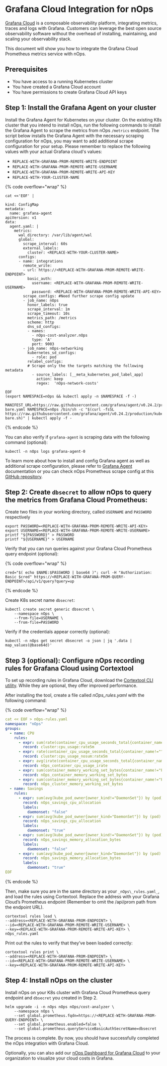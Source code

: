 # Grafana Cloud Integration for nOps

[Grafana Cloud](https://grafana.com/products/cloud/) is a composable observability platform, integrating metrics, traces and logs with Grafana. Customers can leverage the best open source observability software without the overhead of installing, maintaining, and scaling your observability stack.

This document will show you how to integrate the Grafana Cloud Prometheus metrics service with nOps.

## Prerequisites

* You have access to a running Kubernetes cluster
* You have created a Grafana Cloud account
* You have permissions to create Grafana Cloud API keys

## Step 1: Install the Grafana Agent on your cluster

Install the Grafana Agent for Kubernetes on your cluster. On the existing K8s cluster that you intend to install nOps, run the following commands to install the Grafana Agent to scrape the metrics from nOps `/metrics` endpoint. The script below installs the Grafana Agent with the necessary scraping configuration for nOps, you may want to add additional scrape configuration for your setup. Please remember to replace the following values with your actual Grafana cloud's values:

* `REPLACE-WITH-GRAFANA-PROM-REMOTE-WRITE-ENDPOINT`
* `REPLACE-WITH-GRAFANA-PROM-REMOTE-WRITE-USERNAME`
* `REPLACE-WITH-GRAFANA-PROM-REMOTE-WRITE-API-KEY`
* `REPLACE-WITH-YOUR-CLUSTER-NAME`

{% code overflow="wrap" %}
```
cat <<'EOF' |

kind: ConfigMap
metadata:
  name: grafana-agent
apiVersion: v1
data:
  agent.yaml: |
    metrics:
      wal_directory: /var/lib/agent/wal
      global:
        scrape_interval: 60s
        external_labels:
          cluster: <REPLACE-WITH-YOUR-CLUSTER-NAME>
      configs:
      - name: integrations
        remote_write:
        - url: https://<REPLACE-WITH-GRAFANA-PROM-REMOTE-WRITE-ENDPOINT>
          basic_auth:
            username: <REPLACE-WITH-GRAFANA-PROM-REMOTE-WRITE-USERNAME>
            password: <REPLACE-WITH-GRAFANA-PROM-REMOTE-WRITE-API-KEY>
        scrape_configs: #Need further scrape config update
        - job_name: nOps
          honor_labels: true
          scrape_interval: 1m
          scrape_timeout: 10s
          metrics_path: /metrics
          scheme: http
          dns_sd_configs:
          - names:
            - nOps-cost-analyzer.nOps
            type: 'A'
            port: 9003
        - job_name: nOps-networking
          kubernetes_sd_configs:
            - role: pod
          relabel_configs:
          # Scrape only the the targets matching the following metadata
            - source_labels: [__meta_kubernetes_pod_label_app]
              action: keep
              regex:  'nOps-network-costs'
  
EOF
(export NAMESPACE=nOps && kubectl apply -n $NAMESPACE -f -)

MANIFEST_URL=https://raw.githubusercontent.com/grafana/agent/v0.24.2/production/kubernetes/agent-bare.yaml NAMESPACE=nOps /bin/sh -c "$(curl -fsSL https://raw.githubusercontent.com/grafana/agent/v0.24.2/production/kubernetes/install-bare.sh)" | kubectl apply -f -
```
{% endcode %}

You can also verify if `grafana-agent` is scraping data with the following command  (optional):

```
kubectl -n nOps logs grafana-agent-0
```

To learn more about how to install and config Grafana agent as well as additional scrape configuration, please refer to [Grafana Agent](https://grafana.com/docs/tempo/latest/configuration/grafana-agent/) documentation or you can check nOps Prometheus scrape config at this [GitHub repository](https://github.com/nOps/cost-analyzer-helm-chart/blob/ebe7e088debecd23f90e6dd75b425828901a246c/cost-analyzer/charts/prometheus/values.yaml#L1152).

## Step 2: Create `dbsecret` to allow nOps to query the metrics from Grafana Cloud Prometheus:

Create two files in your working directory, called `USERNAME` and `PASSWORD` respectively

```
export PASSWORD=<REPLACE-WITH-GRAFANA-PROM-REMOTE-WRITE-API-KEY>
export USERNAME=<REPLACE-WITH-GRAFANA-PROM-REMOTE-WRITE-USERNAME>
printf "${PASSWORD}" > PASSWORD
printf "${USERNAME}" > USERNAME
```

Verify that you can run queries against your Grafana Cloud Prometheus query endpoint (optional):

{% code overflow="wrap" %}
```
cred="$( echo $NAME:$PASSWORD | base64 )"; curl -H "Authorization: Basic $cred" https://<REPLACE-WITH-GRAFANA-PROM-QUERY-ENDPOINT>/api/v1/query?query=up
```
{% endcode %}

Create K8s secret name `dbsecret`:

```
kubectl create secret generic dbsecret \
    --namespace nOps \
    --from-file=USERNAME \
    --from-file=PASSWORD
```

Verify if the credentials appear correctly (optional):

```
kubectl -n nOps get secret dbsecret -o json | jq '.data | map_values(@base64d)'
```

## Step 3 (optional): Configure nOps recording rules for Grafana Cloud using Cortextool

To set up recording rules in Grafana Cloud, download the [Cortextool CLI utility](https://github.com/grafana/cortex-tools). While they are optional, they offer improved performance.

After installing the tool, create a file called _nOps\_rules.yaml_ with the following command:

{% code overflow="wrap" %}
```yaml
cat << EOF > nOps-rules.yaml
namespace: "nOps"
groups:
  - name: CPU
    rules:
      - expr: sum(rate(container_cpu_usage_seconds_total{container_name!=""}[5m]))
        record: cluster:cpu_usage:rate5m
      - expr: rate(container_cpu_usage_seconds_total{container_name!=""}[5m])
        record: cluster:cpu_usage_nosum:rate5m
      - expr: avg(irate(container_cpu_usage_seconds_total{container_name!="POD", container_name!=""}[5m])) by (container_name,pod_name,namespace)
        record: nOps_container_cpu_usage_irate
      - expr: sum(container_memory_working_set_bytes{container_name!="POD",container_name!=""}) by (container_name,pod_name,namespace)
        record: nOps_container_memory_working_set_bytes
      - expr: sum(container_memory_working_set_bytes{container_name!="POD",container_name!=""})
        record: nOps_cluster_memory_working_set_bytes
  - name: Savings
    rules:
      - expr: sum(avg(kube_pod_owner{owner_kind!="DaemonSet"}) by (pod) * sum(container_cpu_allocation) by (pod))
        record: nOps_savings_cpu_allocation
        labels:
          daemonset: "false"
      - expr: sum(avg(kube_pod_owner{owner_kind="DaemonSet"}) by (pod) * sum(container_cpu_allocation) by (pod)) / sum(kube_node_info)
        record: nOps_savings_cpu_allocation
        labels:
          daemonset: "true"
      - expr: sum(avg(kube_pod_owner{owner_kind!="DaemonSet"}) by (pod) * sum(container_memory_allocation_bytes) by (pod))
        record: nOps_savings_memory_allocation_bytes
        labels:
          daemonset: "false"
      - expr: sum(avg(kube_pod_owner{owner_kind="DaemonSet"}) by (pod) * sum(container_memory_allocation_bytes) by (pod)) / sum(kube_node_info)
        record: nOps_savings_memory_allocation_bytes
        labels:
          daemonset: "true"
EOF
```
{% endcode %}

Then, make sure you are in the same directory as your `_nOps\_rules.yaml_`, and load the rules using Cortextool. Replace the address with your Grafana Cloud’s Prometheus endpoint (Remember to omit the /api/prom path from the endpoint URL).

```
cortextool rules load \
--address=<REPLACE-WITH-GRAFANA-PROM-ENDPOINT> \
--id=<REPLACE-WITH-GRAFANA-PROM-REMOTE-WRITE-USERNAME> \
--key=<REPLACE-WITH-GRAFANA-PROM-REMOTE-WRITE-API-KEY> \
nOps_rules.yaml
```

Print out the rules to verify that they’ve been loaded correctly:

```
cortextool rules print \
--address=<REPLACE-WITH-GRAFANA-PROM-ENDPOINT> \
--id=<REPLACE-WITH-GRAFANA-PROM-REMOTE-WRITE-USERNAME> \
--key=<REPLACE-WITH-GRAFANA-PROM-REMOTE-WRITE-API-KEY>
```

## Step 4: Install nOps on the cluster

Install nOps on your K8s cluster with Grafana Cloud Prometheus query endpoint and `dbsecret` you created in Step 2.

```
helm upgrade -i -n nOps nOps nOps/cost-analyzer \
    --namespace nOps \
    --set global.prometheus.fqdn=https://<REPLACE-WITH-GRAFANA-PROM-QUERY-ENDPOINT> \
    --set global.prometheus.enabled=false \
    --set global.prometheus.queryServiceBasicAuthSecretName=dbsecret
```

The process is complete. By now, you should have successfully completed the nOps integration with Grafana Cloud.

Optionally, you can also add our [nOps Dashboard for Grafana Cloud](https://grafana.com/grafana/dashboards/15714) to your organization to visualize your cloud costs in Grafana.
